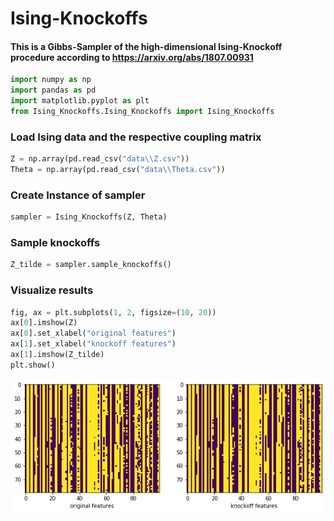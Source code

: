 # Ising-Knockoffs
#### This is a Gibbs-Sampler of the high-dimensional Ising-Knockoff procedure according to https://arxiv.org/abs/1807.00931



```python
import numpy as np
import pandas as pd
import matplotlib.pyplot as plt
from Ising_Knockoffs.Ising_Knockoffs import Ising_Knockoffs
```

### Load Ising data and the respective coupling matrix


```python
Z = np.array(pd.read_csv("data\\Z.csv"))
Theta = np.array(pd.read_csv("data\\Theta.csv"))
```

### Create Instance of sampler


```python
sampler = Ising_Knockoffs(Z, Theta)
```

### Sample knockoffs


```python
Z_tilde = sampler.sample_knockoffs()
```

### Visualize results


```python
fig, ax = plt.subplots(1, 2, figsize=(10, 20))
ax[0].imshow(Z)
ax[0].set_xlabel("original features")
ax[1].set_xlabel("knockoff features")
ax[1].imshow(Z_tilde)
plt.show()
```


![png](output_8_0.png)


